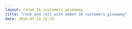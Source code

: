 ```yaml
---
layout: rarwe_1k_customers_giveaway
title: "rock and roll with ember 1k customers giveaway"
date: 2016-07-13 22:33
---
```


